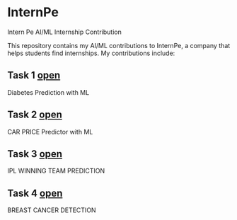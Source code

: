 # InternPe

Intern Pe AI/ML Internship Contribution

This repository contains my AI/ML contributions to InternPe, a company that helps students find internships. My contributions include:

## Task 1 [open](https://colab.research.google.com/drive/13EYmfOevXKLu3OnzXfL76lWbqtUzCPf4?usp=sharing)
Diabetes Prediction with ML

## Task 2 [open](https://colab.research.google.com/drive/1ibHUokuk7UVlDXgk6tqhuaoCnPNTVbfR?usp=sharing)
CAR PRICE Predictor with ML

## Task 3 [open](https://colab.research.google.com/drive/1N2rHiHXpycob-4dkh1fh7M-C7ce-0rLM?usp=sharing)
IPL WINNING TEAM PREDICTION

## Task 4 [open](https://colab.research.google.com/drive/1OWehOOmw0aD6Mv1yxJmijc5WGNcuoHGk?usp=sharing)
BREAST CANCER DETECTION
